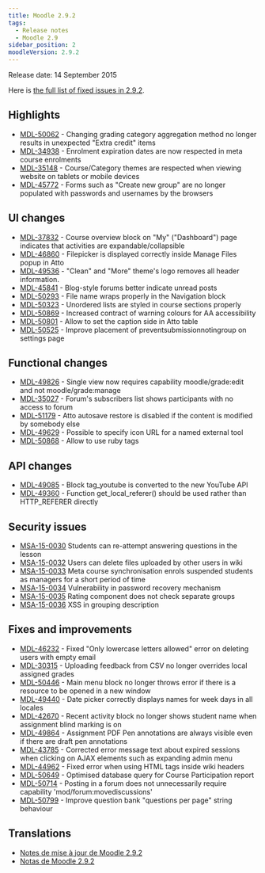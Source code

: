 ```yaml
---
title: Moodle 2.9.2
tags:
  - Release notes
  - Moodle 2.9
sidebar_position: 2
moodleVersion: 2.9.2
---
```

Release date: 14 September 2015

Here is [the full list of fixed issues in 2.9.2](https://tracker.moodle.org/secure/IssueNavigator!executeAdvanced.jspa?jqlQuery=project+%3D+mdl+AND+resolution+%3D+fixed+AND+fixVersion+in+%28%222.9.2%22%29+ORDER+BY+priority+DESC&runQuery=true&clear=true).

## Highlights

- [MDL-50062](https://tracker.moodle.org/browse/MDL-50062) - Changing grading category aggregation method no longer results in unexpected "Extra credit" items
- [MDL-34938](https://tracker.moodle.org/browse/MDL-34938) - Enrolment expiration dates are now respected in meta course enrolments
- [MDL-35148](https://tracker.moodle.org/browse/MDL-35148) - Course/Category themes are respected when viewing website on tablets or mobile devices
- [MDL-45772](https://tracker.moodle.org/browse/MDL-45772) - Forms such as "Create new group" are no longer populated with passwords and usernames by the browsers

## UI changes

- [MDL-37832](https://tracker.moodle.org/browse/MDL-37832) - Course overview block on "My" ("Dashboard") page indicates that activities are expandable/collapsible
- [MDL-46860](https://tracker.moodle.org/browse/MDL-46860) - Filepicker is displayed correctly inside Manage Files popup in Atto
- [MDL-49536](https://tracker.moodle.org/browse/MDL-49536) - "Clean" and "More" theme's logo removes all header information.
- [MDL-45841](https://tracker.moodle.org/browse/MDL-45841) - Blog-style forums better indicate unread posts
- [MDL-50293](https://tracker.moodle.org/browse/MDL-50293) - File name wraps properly in the Navigation block
- [MDL-50323](https://tracker.moodle.org/browse/MDL-50323) - Unordered lists are styled in course sections properly
- [MDL-50869](https://tracker.moodle.org/browse/MDL-50869) - Increased contract of warning colours for AA accessibility
- [MDL-50801](https://tracker.moodle.org/browse/MDL-50801) - Allow to set the caption side in Atto table
- [MDL-50525](https://tracker.moodle.org/browse/MDL-50525) - Improve placement of preventsubmissionnotingroup on settings page

## Functional changes

- [MDL-49826](https://tracker.moodle.org/browse/MDL-49826) - Single view now requires capability moodle/grade:edit and not moodle/grade:manage
- [MDL-35027](https://tracker.moodle.org/browse/MDL-35027) - Forum's subscribers list shows participants with no access to forum
- [MDL-51179](https://tracker.moodle.org/browse/MDL-51179) - Atto autosave restore is disabled if the content is modified by somebody else
- [MDL-49629](https://tracker.moodle.org/browse/MDL-49629) - Possible to specify icon URL for a named external tool
- [MDL-50868](https://tracker.moodle.org/browse/MDL-50868) - Allow to use ruby tags

## API changes

- [MDL-49085](https://tracker.moodle.org/browse/MDL-49085) - Block tag_youtube is converted to the new YouTube API
- [MDL-49360](https://tracker.moodle.org/browse/MDL-49360) - Function get_local_referer() should be used rather than HTTP_REFERER directly

## Security issues

- [MSA-15-0030](https://moodle.org/mod/forum/discuss.php?d=320287) Students can re-attempt answering questions in the lesson
- [MSA-15-0032](https://moodle.org/mod/forum/discuss.php?d=320289) Users can delete files uploaded by other users in wiki
- [MSA-15-0033](https://moodle.org/mod/forum/discuss.php?d=320290) Meta course synchronisation enrols suspended students as managers for a short period of time
- [MSA-15-0034](https://moodle.org/mod/forum/discuss.php?d=320291) Vulnerability in password recovery mechanism
- [MSA-15-0035](https://moodle.org/mod/forum/discuss.php?d=320292) Rating component does not check separate groups
- [MSA-15-0036](https://moodle.org/mod/forum/discuss.php?d=320293) XSS in grouping description

## Fixes and improvements

- [MDL-46232](https://tracker.moodle.org/browse/MDL-46232) - Fixed "Only lowercase letters allowed" error on deleting users with empty email
- [MDL-30315](https://tracker.moodle.org/browse/MDL-30315) - Uploading feedback from CSV no longer overrides local assigned grades
- [MDL-50446](https://tracker.moodle.org/browse/MDL-50446) - Main menu block no longer throws error if there is a resource to be opened in a new window
- [MDL-49440](https://tracker.moodle.org/browse/MDL-49440) - Date picker correctly displays names for week days in all locales
- [MDL-42670](https://tracker.moodle.org/browse/MDL-42670) - Recent activity block no longer shows student name when assignment blind marking is on
- [MDL-49864](https://tracker.moodle.org/browse/MDL-49864) - Assignment PDF Pen annotations are always visible even if there are draft pen annotations
- [MDL-43785](https://tracker.moodle.org/browse/MDL-43785) - Corrected error message text about expired sessions when clicking on AJAX elements such as expanding admin menu
- [MDL-44962](https://tracker.moodle.org/browse/MDL-44962) - Fixed error when using HTML tags inside wiki headers
- [MDL-50649](https://tracker.moodle.org/browse/MDL-50649) - Optimised database query for Course Participation report
- [MDL-50714](https://tracker.moodle.org/browse/MDL-50714) - Posting in a forum does not unnecessarily require capability 'mod/forum:movediscussions'
- [MDL-50799](https://tracker.moodle.org/browse/MDL-50799) - Improve question bank "questions per page" string behaviour

## Translations

- [Notes de mise à jour de Moodle 2.9.2](https://docs.moodle.org/fr/Notes_de_mise_à_jour_de_Moodle_2.9.2)
- [Notas de Moodle 2.9.2](https://docs.moodle.org/es/Notas_de_Moodle_2.9.2)
